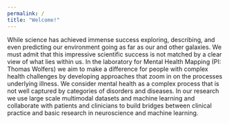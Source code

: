 ```yaml
---
permalink: /
title: "Welcome!"
---
```

While science has achieved immense success exploring, describing, and even predicting our environment going as far as our and other galaxies. We must admit that this impressive scientific success is not matched by a clear view of what lies within us. In the laboratory for Mental Health Mapping (PI: Thomas Wolfers) we aim to make a difference for people with complex health challenges by developing approaches that zoom in on the processes underlying illness. We consider mental health as a complex process that is not well captured by categories of disorders and diseases. In our research we use large scale multimodal datasets and machine learning and collaborate with patients and clinicians to build bridges between clinical practice and basic research in neuroscience and machine learning.
